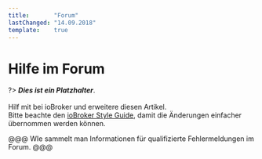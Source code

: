 ```yaml
---
title:       "Forum"
lastChanged: "14.09.2018"
template:    true
---
```


# Hilfe im Forum

?> ***Dies ist ein Platzhalter***.
   <br><br>
   Hilf mit bei ioBroker und erweitere diesen Artikel.  
   Bitte beachte den [ioBroker Style Guide](https://www.iobroker.net/#de/documentation/community/styleguidedoc.md), 
   damit die Änderungen einfacher übernommen werden können.

@@@ WIe sammelt man Informationen für qualifizierte Fehlermeldungen im Forum. @@@
